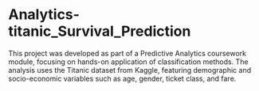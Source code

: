 # Analytics-titanic_Survival_Prediction
This project was developed as part of a Predictive Analytics coursework module, focusing on hands-on application of classification methods. The analysis uses the Titanic dataset from Kaggle, featuring demographic and socio-economic variables such as age, gender, ticket class, and fare.
